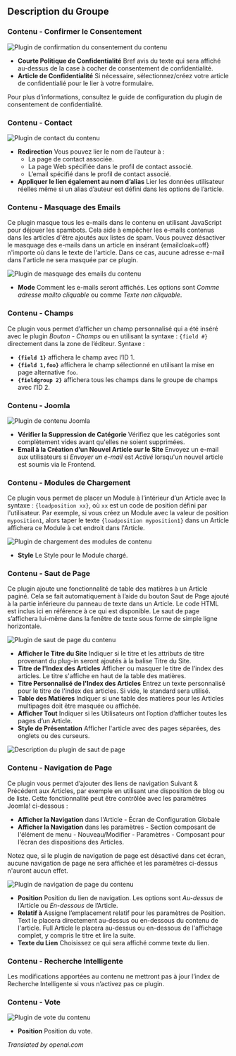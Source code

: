 <!-- Filename: Chunk4x:Extensions_Plugin_Manager_Edit_Content_Group  / Display title: Groupe de Contenu -->

## Description du Groupe

### Contenu - Confirmer le Consentement

![Plugin de confirmation du consentement du contenu](../../../en/images/plugins/plugin-group-content-confirm-consent.png)

- **Courte Politique de Confidentialité** Bref avis du texte qui sera affiché au-dessus de la case à cocher de consentement de confidentialité.
- **Article de Confidentialité** Si nécessaire, sélectionnez/créez votre article de confidentialié pour le lier à votre formulaire.

Pour plus d’informations, consultez le guide de configuration du plugin de consentement de confidentialité.

### Contenu - Contact

![Plugin de contact du contenu](../../../en/images/plugins/plugin-group-content-contact.png)

- **Redirection** Vous pouvez lier le nom de l’auteur à :
  - La page de contact associée.
  - La page Web spécifiée dans le profil de contact associé.
  - L’email spécifié dans le profil de contact associé.
- **Appliquer le lien également au nom d’alias** Lier les données utilisateur réelles même si un alias d’auteur est défini dans les options de l’article.

### Contenu - Masquage des Emails

Ce plugin masque tous les e-mails dans le contenu en utilisant JavaScript pour déjouer les spambots. Cela aide à empêcher les e-mails contenus dans les articles d'être ajoutés aux listes de spam. Vous pouvez désactiver le masquage des e-mails dans un article en insérant {emailcloak=off} n'importe où dans le texte de l'article. Dans ce cas, aucune adresse e-mail dans l'article ne sera masquée par ce plugin.

![Plugin de masquage des emails du contenu](../../../en/images/plugins/plugin-group-content-email-cloaking.png)

- **Mode** Comment les e-mails seront affichés. Les options sont *Comme adresse mailto cliquable* ou comme *Texte non cliquable*.

### Contenu - Champs

Ce plugin vous permet d’afficher un champ personnalisé qui a été inséré avec le plugin *Bouton - Champs* ou en utilisant la syntaxe : `{field #}` directement dans la zone de l’éditeur. Syntaxe :

- **`{field 1}`** affichera le champ avec l’ID 1.
- **`{field 1,foo}`** affichera le champ sélectionné en utilisant la mise en page alternative `foo`.
- **`{fieldgroup 2}`** affichera tous les champs dans le groupe de champs avec l’ID 2.

### Contenu - Joomla

![Plugin de contenu Joomla](../../../en/images/plugins/plugin-group-content-joomla.png)

- **Vérifier la Suppression de Catégorie** Vérifiez que les catégories sont complètement vides avant qu'elles ne soient supprimées.
- **Email à la Création d’un Nouvel Article sur le Site** Envoyez un e-mail aux utilisateurs si *Envoyer un e-mail* est *Activé* lorsqu'un nouvel article est soumis via le Frontend.

### Contenu - Modules de Chargement

Ce plugin vous permet de placer un Module à l’intérieur d’un Article avec la syntaxe : `{loadposition xx}`, où `xx` est un code de position défini par l'utilisateur. Par exemple, si vous créez un Module avec la valeur de position `myposition1`, alors taper le texte `{loadposition myposition1}` dans un Article affichera ce Module à cet endroit dans l'Article.

![Plugin de chargement des modules de contenu](../../../en/images/plugins/plugin-group-content-load-modules.png)

- **Style** Le Style pour le Module chargé.

### Contenu - Saut de Page

Ce plugin ajoute une fonctionnalité de table des matières à un Article paginé. Cela se fait automatiquement à l’aide du bouton Saut de Page ajouté à la partie inférieure du panneau de texte dans un Article. Le code HTML est inclus ici en référence à ce qui est disponible. Le saut de page s’affichera lui-même dans la fenêtre de texte sous forme de simple ligne horizontale.

![Plugin de saut de page du contenu](../../../en/images/plugins/plugin-group-content-page-break.png)

- **Afficher le Titre du Site** Indiquer si le titre et les attributs de titre provenant du plug-in seront ajoutés à la balise Titre du Site.
- **Titre de l'Index des Articles** Afficher ou masquer le titre de l’index des articles. Le titre s'affiche en haut de la table des matières.
- **Titre Personnalisé de l'Index des Articles** Entrez un texte personnalisé pour le titre de l'index des articles. Si vide, le standard sera utilisé.
- **Table des Matières** Indiquer si une table des matières pour les Articles multipages doit être masquée ou affichée.
- **Afficher Tout** Indiquer si les Utilisateurs ont l’option d’afficher toutes les pages d’un Article.
- **Style de Présentation** Afficher l'article avec des pages séparées, des onglets ou des curseurs.

![Description du plugin de saut de page](../../../en/images/plugins/plugin-group-content-page-break-description.png)

### Contenu - Navigation de Page

Ce plugin vous permet d’ajouter des liens de navigation Suivant & Précédent aux Articles, par exemple en utilisant une disposition de blog ou de liste. Cette fonctionnalité peut être contrôlée avec les paramètres Joomla! ci-dessous :

- **Afficher la Navigation** dans l'Article - Écran de Configuration Globale
- **Afficher la Navigation** dans les paramètres - Section composant de l'élément de menu - Nouveau/Modifier - Paramètres - Composant pour l’écran des dispositions des Articles.

Notez que, si le plugin de navigation de page est désactivé dans cet écran, aucune navigation de page ne sera affichée et les paramètres ci-dessus n'auront aucun effet.

![Plugin de navigation de page du contenu](../../../en/images/plugins/plugin-group-content-page-navigation.png)

- **Position** Position du lien de navigation. Les options sont *Au-dessus* de l’Article ou *En-dessous* de l’Article.
- **Relatif à** Assigne l’emplacement relatif pour les paramètres de Position. Text le placera directement au-dessus ou en-dessous du contenu de l'article. Full Article le placera au-dessus ou en-dessous de l'affichage complet, y compris le titre et lire la suite.
- **Texte du Lien** Choisissez ce qui sera affiché comme texte du lien.

### Contenu - Recherche Intelligente

Les modifications apportées au contenu ne mettront pas à jour l’index de Recherche Intelligente si vous n’activez pas ce plugin.

### Contenu - Vote

![Plugin de vote du contenu](../../../en/images/plugins/plugin-group-content-vote.png)

- **Position** Position du vote.

*Translated by openai.com*

